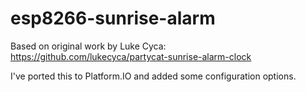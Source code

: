 # esp8266-sunrise-alarm

Based on original work by Luke Cyca: https://github.com/lukecyca/partycat-sunrise-alarm-clock

I've ported this to Platform.IO and added some configuration options.